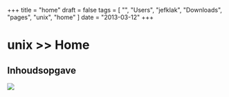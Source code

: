+++
title = "home"
draft = false
tags = [
    "",
    "Users",
    "jefklak",
    "Downloads",
    "pages",
    "unix",
    "home"
]
date = "2013-03-12"
+++
# unix >> Home 

## Inhoudsopgave 

<img style='' src='/img/indexmenu>.|js navbar nocookie'>
